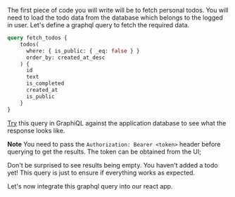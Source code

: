The first piece of code you will write will be to fetch personal todos. You will need to load the todo data from the database which belongs to the logged in user. Let's define a graphql query to fetch the required data.

```graphql
query fetch_todos {
    todos(
      where: { is_public: { _eq: false } }
      order_by: created_at_desc
    ) {
      id
      text
      is_completed
      created_at
      is_public
    }
}
```

[Try]() this query in GraphiQL against the application database to see what the response looks like. 

**Note** You need to pass the `Authorization: Bearer <token>` header before querying to get the results. The token can be obtained from the UI;

Don't be surprised to see results being empty. You haven't added a todo yet! This query is just to ensure if everything works as expected.

Let's now integrate this graphql query into our react app.